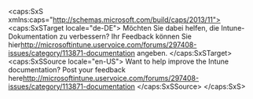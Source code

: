 <?xml version="1.0" encoding="utf-8"?>
<caps:SxS xmlns:caps="http://schemas.microsoft.com/build/caps/2013/11">
  <caps:SxSTarget locale="de-DE">
    <Token xmlns:xlink="http://www.w3.org/1999/xlink">Möchten Sie dabei helfen, die Intune-Dokumentation zu verbessern? Ihr Feedback können Sie <externalLink><linkText>hier</linkText><linkUri>http://microsoftintune.uservoice.com/forums/297408-issues/category/113871-documentation</linkUri></externalLink> angeben.</Token>
  </caps:SxSTarget>
  <caps:SxSSource locale="en-US">
    <Token xmlns:xlink="http://www.w3.org/1999/xlink">Want to help improve the Intune documentation? Post your feedback  <externalLink><linkText>here</linkText><linkUri>http://microsoftintune.uservoice.com/forums/297408-issues/category/113871-documentation</linkUri></externalLink></Token>
  </caps:SxSSource>
</caps:SxS>
